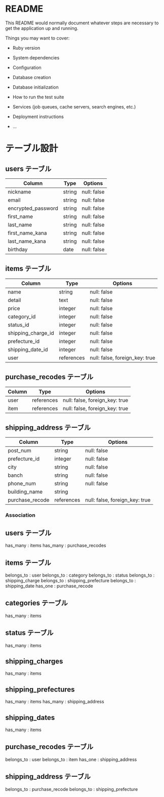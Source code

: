 # README

This README would normally document whatever steps are necessary to get the
application up and running.

Things you may want to cover:

* Ruby version

* System dependencies

* Configuration

* Database creation

* Database initialization

* How to run the test suite

* Services (job queues, cache servers, search engines, etc.)

* Deployment instructions

* ...

# テーブル設計

## users テーブル

| Column             | Type   | Options     |
| ------------------ | ------ | ----------- |
| nickname           | string | null: false |
| email              | string | null: false |
| encrypted_password | string | null: false |
| first_name         | string | null: false |
| last_name          | string | null: false |
| first_name_kana    | string | null: false |
| last_name_kana     | string | null: false |
| birthday           | date   | null: false |

## items テーブル

| Column             | Type       | Options                        |
| ------------------ | ---------- | ------------------------------ |
| name               | string     | null: false                    |
| detail             | text       | null: false                    |
| price              | integer    | null: false                    |
| category_id        | integer    | null: false                    |
| status_id          | integer    | null: false                    |
| shipping_charge_id | integer    | null: false                    |
| prefecture_id      | integer    | null: false                    |
| shipping_date_id   | integer    | null: false                    |
| user               | references | null: false, foreign_key: true |

## purchase_recodes テーブル

| Column | Type       | Options                        |
| ------ | ---------- | ------------------------------ |
| user   | references | null: false, foreign_key: true |
| item   | references | null: false, foreign_key: true |

## shipping_address テーブル

| Column          | Type       | Options                        |
| --------------- | ---------- | ------------------------------ |
| post_num        | string     | null: false                    |
| prefecture_id   | integer    | null: false                    |
| city            | string     | null: false                    |
| banch           | string     | null: false                    |
| phone_num       | string     | null: false                    |
| building_name   | string     |                                |
| purchase_recode | references | null: false, foreign_key: true |

### Association

## users テーブル
has_many : items
has_many : purchase_recodes

## items テーブル

belongs_to : user
belongs_to : category
belongs_to : status
belongs_to : shipping_charge
belongs_to : shipping_prefecture
belongs_to : shipping_date
has_one : purchase_recode

## categories テーブル
has_many : items

## status テーブル
has_many : items

## shipping_charges
has_many : items

## shipping_prefectures
has_many : items
has_many : shipping_address

## shipping_dates
has_many : items

## purchase_recodes テーブル

belongs_to : user
belongs_to : item
has_one : shipping_address

## shipping_address テーブル

belongs_to : purchase_recode
belongs_to : shipping_prefecture